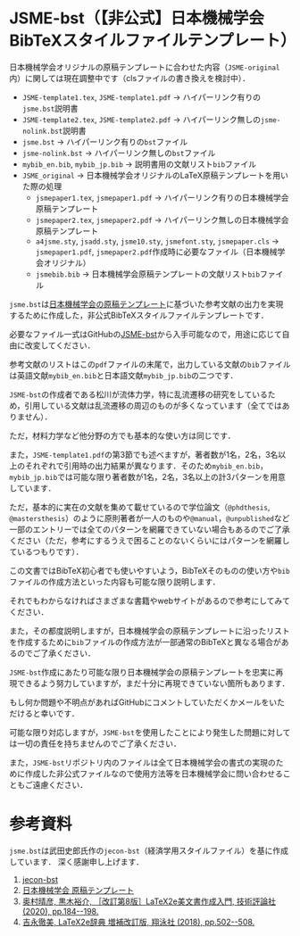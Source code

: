 # JSME-bst（【非公式】日本機械学会BibTeXスタイルファイルテンプレート）

日本機械学会オリジナルの原稿テンプレートに合わせた内容（`JSME-original`内）に関しては現在調整中です（clsファイルの書き換えを検討中）．

- `JSME-template1.tex`, `JSME-template1.pdf` -> ハイパーリンク有りの`jsme.bst`説明書
- `JSME-template2.tex`, `JSME-template2.pdf` -> ハイパーリンク無しの`jsme-nolink.bst`説明書
- `jsme.bst` -> ハイパーリンク有りの`bst`ファイル
- `jsme-nolink.bst` -> ハイパーリンク無しの`bst`ファイル
- `mybib_en.bib`, `mybib_jp.bib` -> 説明書用の文献リスト`bib`ファイル
- `JSME_original` -> 日本機械学会オリジナルのLaTeX原稿テンプレートを用いた際の処理
    - `jsmepaper1.tex`, `jsmepaper1.pdf` -> ハイパーリンク有りの日本機械学会原稿テンプレート
    - `jsmepaper2.tex`, `jsmepaper2.pdf` -> ハイパーリンク無しの日本機械学会原稿テンプレート
    - `a4jsme.sty`, `jsadd.sty`, `jsme10.sty`, `jsmefont.sty`, `jsmepaper.cls` -> `jsmepaper1.pdf`, `jsmepaper2.pdf`作成時に必要なファイル（日本機械学会オリジナル）
    - `jsmebib.bib` -> 日本機械学会原稿テンプレートの文献リスト`bib`ファイル


`jsme.bst`は[日本機械学会の原稿テンプレート](https://www.jsme.or.jp/publish/transact/for-authors.html)に基づいた参考文献の出力を実現するために作成した，非公式BibTeXスタイルファイルテンプレートです．

必要なファイル一式はGitHubの[JSME-bst](https://github.com/Yuki-MATSUKAWA/JSME-bst)から入手可能なので，用途に応じて自由に改変してください．

参考文献のリストはこの`pdf`ファイルの末尾で，出力している文献の`bib`ファイルは英語文献`mybib_en.bib`と日本語文献`mybib_jp.bib`の二つです．

`JSME-bst`の作成者である松川が流体力学，特に乱流遷移の研究をしているため，引用している文献は乱流遷移の周辺のものが多くなっています（全てではありません）．

ただ，材料力学など他分野の方でも基本的な使い方は同じです．

また，`JSME-template1.pdf`の第3節でも述べますが，著者数が1名，2名，3名以上のそれぞれで引用時の出力結果が異なります．そのため`mybib_en.bib`，`mybib_jp.bib`では可能な限り著者数が1名，2名，3名以上の計3パターンを用意しています．

ただ，基本的に実在の文献を集めて載せているので学位論文（`@phdthesis`, `@mastersthesis`）のように原則著者が一人のものや`@manual`，`@unpublished`など一部のエントリーでは全てのパターンを網羅できていない場合もあるのでご了承ください（ただ，参考にするうえで困ることのないくらいにはパターンを網羅しているつもりです）．

この文書ではBibTeX初心者でも使いやすいよう，BibTeXそのものの使い方や`bib`ファイルの作成方法といった内容も可能な限り説明します．

それでもわからなければさまざまな書籍やwebサイトがあるので参考にしてみてください．

また，その都度説明しますが，日本機械学会の原稿テンプレートに沿ったリストを作成するために`bib`ファイルの作成方法が一部通常のBibTeXと異なる場合があるのでご了承ください．

`JSME-bst`作成にあたり可能な限り日本機械学会の原稿テンプレートを忠実に再現できるよう努力していますが，まだ十分に再現できていない箇所もあります．

もし何か問題や不明点があればGitHubにコメントしていただくかメールをいただけると幸いです．

可能な限り対応しますが，`JSME-bst`を使用したことにより発生した問題に対しては一切の責任を持ちませんのでご了承ください．

また，`JSME-bst`リポジトリ内のファイルは全て日本機械学会の書式の実現のために作成した非公式ファイルなので使用方法等を日本機械学会に問い合わせることもご遠慮ください．


# 参考資料
`jsme.bst`は武田史郎氏作の`jecon-bst`（経済学用スタイルファイル）を基に作成しています．
深く感謝申し上げます．

1. [jecon-bst](https://github.com/ShiroTakeda/jecon-bst)
1. [日本機械学会 原稿テンプレート](https://www.jsme.or.jp/publish/transact/for-authors.html)
1. [奥村晴彦, 黒木裕介, ［改訂第8版］LaTeX2e美文書作成入門, 技術評論社 (2020), pp.184--198.](https://gihyo.jp/book/2020/978-4-297-11712-2)
1. [吉永徹美, LaTeX2e辞典 増補改訂版, 翔泳社 (2018), pp.502--508.](https://www.shoeisha.co.jp/book/detail/9784798157078)
